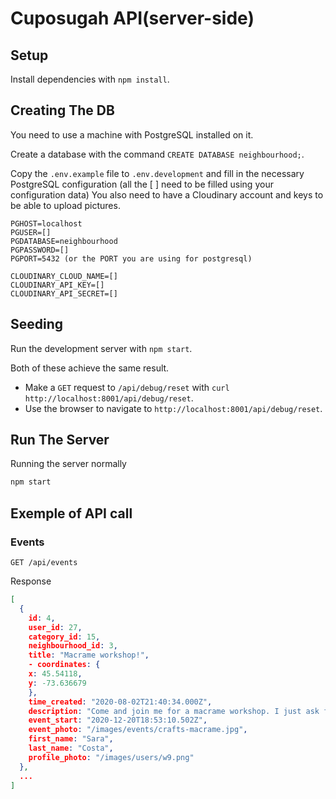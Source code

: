 # Cuposugah API(server-side)

## Setup

Install dependencies with `npm install`.

## Creating The DB

You need to use a machine with PostgreSQL installed on it.

Create a database with the command `CREATE DATABASE neighbourhood;`.

Copy the `.env.example` file to `.env.development` and fill in the necessary PostgreSQL configuration (all the [ ] need to be filled using your configuration data)
You also need to have a Cloudinary account and keys to be able to upload pictures.
```
PGHOST=localhost
PGUSER=[]
PGDATABASE=neighbourhood
PGPASSWORD=[]
PGPORT=5432 (or the PORT you are using for postgresql)

CLOUDINARY_CLOUD_NAME=[]
CLOUDINARY_API_KEY=[]
CLOUDINARY_API_SECRET=[]
```

## Seeding

Run the development server with `npm start`.

Both of these achieve the same result.

- Make a `GET` request to `/api/debug/reset` with `curl http://localhost:8001/api/debug/reset`.
- Use the browser to navigate to `http://localhost:8001/api/debug/reset`.

## Run The Server

Running the server normally
```sh
npm start
```

## Exemple of API call

### Events

`GET /api/events`

Response

```json
[
  {
    id: 4,
    user_id: 27,
    category_id: 15,
    neighbourhood_id: 3,
    title: "Macrame workshop!",
    - coordinates: {
    x: 45.54118,
    y: -73.636679
    },
    time_created: "2020-08-02T21:40:34.000Z",
    description: "Come and join me for a macrame workshop. I just ask for a 5$ participation for the material and you will come back home with a nice plant holder! I will have       snacks for everyone.",
    event_start: "2020-12-20T18:53:10.502Z",
    event_photo: "/images/events/crafts-macrame.jpg",
    first_name: "Sara",
    last_name: "Costa",
    profile_photo: "/images/users/w9.png"
  },
  ...
]
```
